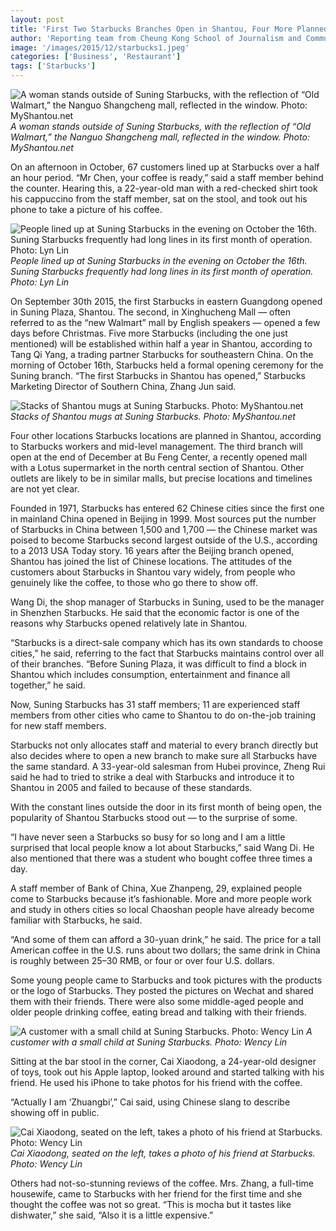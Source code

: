```yaml
---
layout: post
title: 'First Two Starbucks Branches Open in Shantou, Four More Planned'
author: 'Reporting team from Cheung Kong School of Journalism and Communication. Shantou University'
image: '/images/2015/12/starbucks1.jpeg'
categories: ['Business', 'Restaurant']
tags: ['Starbucks']
---
```


![A woman stands outside of Suning Starbucks, with the reflection of “Old Walmart,” the Nanguo Shangcheng mall, reflected in the window. Photo: MyShantou.net](/images/2015/12/starbucks2.jpeg)
*A woman stands outside of Suning Starbucks, with the reflection of “Old Walmart,” the Nanguo Shangcheng mall, reflected in the window. Photo: MyShantou.net*

On an afternoon in October, 67 customers lined up at Starbucks over a half an hour period. “Mr Chen, your coffee is ready,” said a staff member behind the counter. Hearing this, a 22-year-old man with a red-checked shirt took his cappuccino from the staff member, sat on the stool, and took out his phone to take a picture of his coffee.

![People lined up at Suning Starbucks in the evening on October the 16th. Suning Starbucks frequently had long lines in its first month of operation. Photo: Lyn Lin](/images/2015/12/starbucks1.jpeg)
*People lined up at Suning Starbucks in the evening on October the 16th. Suning Starbucks frequently had long lines in its first month of operation. Photo: Lyn Lin*

On September 30th 2015, the first Starbucks in eastern Guangdong opened in Suning Plaza, Shantou. The second, in Xinghucheng Mall — often referred to as the “new Walmart” mall by English speakers — opened a few days before Christmas. Five more Starbucks (including the one just mentioned) will be established within half a year in Shantou, according to Tang Qi Yang, a trading partner Starbucks for southeastern China. On the morning of October 16th, Starbucks held a formal opening ceremony for the Suning branch.
“The first Starbucks in Shantou has opened,” Starbucks Marketing Director of Southern China, Zhang Jun said.

![Stacks of Shantou mugs at Suning Starbucks. Photo: MyShantou.net](/images/2015/12/starbucks3.jpeg)
*Stacks of Shantou mugs at Suning Starbucks. Photo: MyShantou.net*

Four other locations Starbucks locations are planned in Shantou, according to Starbucks workers and mid-level management. The third branch will open at the end of December at Bu Feng Center, a recently opened mall with a Lotus supermarket in the north central section of Shantou. Other outlets are likely to be in similar malls, but precise locations and timelines are not yet clear.

Founded in 1971, Starbucks has entered 62 Chinese cities since the first one in mainland China opened in Beijing in 1999. Most sources put the number of Starbucks in China between 1,500 and 1,700 — the Chinese market was poised to become Starbucks second largest outside of the U.S., according to a 2013 USA Today story. 16 years after the Beijing branch opened, Shantou has joined the list of Chinese locations. The attitudes of the customers about Starbucks in Shantou vary widely, from people who genuinely like the coffee, to those who go there to show off.

Wang Di, the shop manager of Starbucks in Suning, used to be the manager in Shenzhen Starbucks. He said that the economic factor is one of the reasons why Starbucks opened relatively late in Shantou.

“Starbucks is a direct-sale company which has its own standards to choose cities,” he said, referring to the fact that Starbucks maintains control over all of their branches. “Before Suning Plaza, it was difficult to find a block in Shantou which includes consumption, entertainment and finance all together,” he said.

Now, Suning Starbucks has 31 staff members; 11 are experienced staff members from other cities who came to Shantou to do on-the-job training for new staff members.

Starbucks not only allocates staff and material to every branch directly but also decides where to open a new branch to make sure all Starbucks have the same standard. A 33-year-old salesman from Hubei province, Zheng Rui said he had to tried to strike a deal with Starbucks and introduce it to Shantou in 2005 and failed to because of these standards.

With the constant lines outside the door in its first month of being open, the popularity of Shantou Starbucks stood out — to the surprise of some.

“I have never seen a Starbucks so busy for so long and I am a little surprised that local people know a lot about Starbucks,” said Wang Di. He also mentioned that there was a student who bought coffee three times a day.

A staff member of Bank of China, Xue Zhanpeng, 29, explained people come to Starbucks because it’s fashionable. More and more people work and study in others cities so local Chaoshan people have already become familiar with Starbucks, he said.

“And some of them can afford a 30-yuan drink,” he said. The price for a tall American coffee in the U.S. runs about two dollars; the same drink in China is roughly between 25–30 RMB, or four or over four U.S. dollars.

Some young people came to Starbucks and took pictures with the products or the logo of Starbucks. They posted the pictures on Wechat and shared them with their friends. There were also some middle-aged people and older people drinking coffee, eating bread and talking with their friends.

![A customer with a small child at Suning Starbucks. Photo: Wency Lin](/images/2015/12/starbucks4.jpeg)
*A customer with a small child at Suning Starbucks. Photo: Wency Lin*

Sitting at the bar stool in the corner, Cai Xiaodong, a 24-year-old designer of toys, took out his Apple laptop, looked around and started talking with his friend. He used his iPhone to take photos for his friend with the coffee.

“Actually I am ‘Zhuangbi’,” Cai said, using Chinese slang to describe showing off in public.

![Cai Xiaodong, seated on the left, takes a photo of his friend at Starbucks. Photo: Wency Lin](/images/2015/12/starbucks5.jpeg)
*Cai Xiaodong, seated on the left, takes a photo of his friend at Starbucks. Photo: Wency Lin*

Others had not-so-stunning reviews of the coffee. Mrs. Zhang, a full-time housewife, came to Starbucks with her friend for the first time and she thought the coffee was not so great. “This is mocha but it tastes like dishwater,” she said, “Also it is a little expensive.”  
